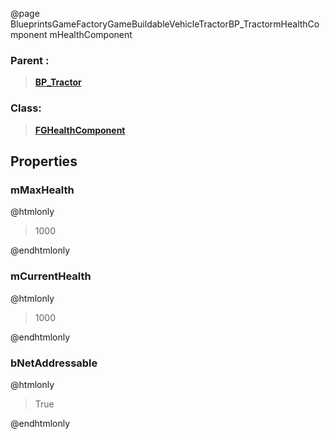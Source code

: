 @page BlueprintsGameFactoryGameBuildableVehicleTractorBP_TractormHealthComponent mHealthComponent
### Parent :
<b><a href="_blueprints_game_factory_game_buildable_vehicle_tractor_b_p__tractor.html"><blockquote>BP_Tractor</blockquote></a></b>
### Class:
<b><a href="_class_script_f_g_health_component.html"><blockquote>FGHealthComponent</blockquote></a></b>
## Properties
### mMaxHealth
@htmlonly
<blockquote>1000</blockquote>
@endhtmlonly

### mCurrentHealth
@htmlonly
<blockquote>1000</blockquote>
@endhtmlonly

### bNetAddressable
@htmlonly
<blockquote>True</blockquote>
@endhtmlonly

